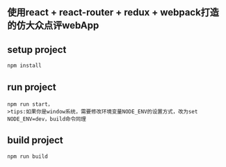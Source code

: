 ## 使用react + react-router + redux + webpack打造的仿大众点评webApp
## setup project
```bush
npm install
```
## run project
```bush
npm run start，
>tips:如果你是window系统，需要修改环境变量NODE_ENV的设置方式，改为set NODE_ENV=dev，build命令同理
```
## build project
```bush
npm run build
```
